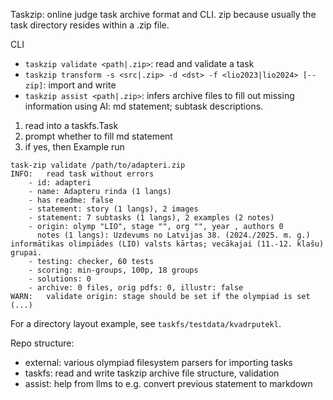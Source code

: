 Taskzip: online judge task archive format and CLI.
zip because usually the task directory resides within a .zip file.

CLI
- `taskzip validate <path|.zip>`: read and validate a task
- `taskzip transform -s <src|.zip> -d <dst> -f <lio2023|lio2024> [--zip]`: import and write
- `taskzip assist <path|.zip>`: infers archive files to fill out missing information using AI: md statement; subtask descriptions.

1. read into a taskfs.Task
2. prompt whether to fill md statement
3. if yes, then
Example run
```
task-zip validate /path/to/adapteri.zip
INFO:	read task without errors
	- id: adapteri
	- name: Adapteru rinda (1 langs)
	- has readme: false
	- statement: story (1 langs), 2 images
	- statement: 7 subtasks (1 langs), 2 examples (2 notes)
	- origin: olymp "LIO", stage "", org "", year , authors 0
	  notes (1 langs): Uzdevums no Latvijas 38. (2024./2025. m. g.) informātikas olimpiādes (LIO) valsts kārtas; vecākajai (11.-12. klašu) grupai.
	- testing: checker, 60 tests
	- scoring: min-groups, 100p, 18 groups
	- solutions: 0
	- archive: 0 files, orig pdfs: 0, illustr: false
WARN:	validate origin: stage should be set if the olympiad is set (...)
```

For a directory layout example, see `taskfs/testdata/kvadrputekl`.

Repo structure:
- external: various olympiad filesystem parsers for importing tasks
- taskfs: read and write taskzip archive file structure, validation
- assist: help from llms to e.g. convert previous statement to markdown